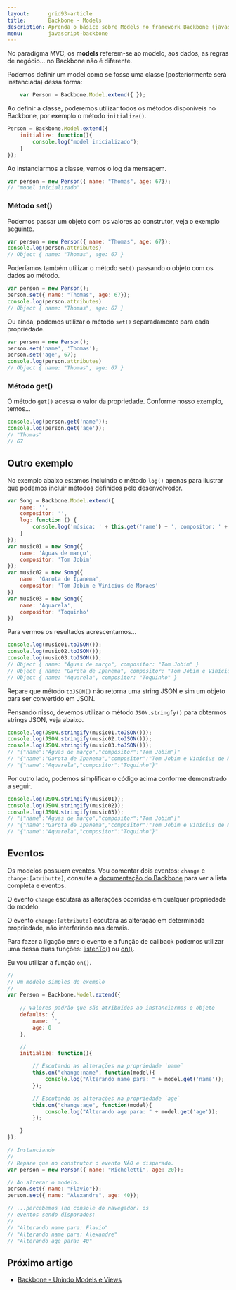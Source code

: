 ```yaml
---
layout:      grid93-article
title:       Backbone - Models
description: Aprenda o básico sobre Models no framework Backbone (javascript)
menu:        javascript-backbone
---
```


No paradigma MVC, os __models__ referem-se ao modelo, aos dados, as regras de negócio... no Backbone não é diferente.

Podemos definir um model como se fosse uma classe (posteriormente será instanciada) dessa forma:

```javascript
    var Person = Backbone.Model.extend({ });
```

Ao definir a classe, poderemos utilizar todos os métodos disponíveis no Backbone, por exemplo o método `initialize()`.

```javascript
Person = Backbone.Model.extend({
	initialize: function(){
    	console.log("model inicializado");
  	}
});
```
Ao instanciarmos a classe, vemos o log da mensagem.

```javascript
var person = new Person({ name: "Thomas", age: 67});
// "model inicializado"
```


### Método set()

Podemos passar um objeto com os valores ao construtor, veja o exemplo seguinte.

```javascript
var person = new Person({ name: "Thomas", age: 67});
console.log(person.attributes)
// Object { name: "Thomas", age: 67 }
```

Poderíamos também utilizar o método `set()` passando o objeto com os dados ao método.

```javascript
var person = new Person();
person.set({ name: "Thomas", age: 67});
console.log(person.attributes)
// Object { name: "Thomas", age: 67 }
```

Ou ainda, podemos utilizar o método `set()` separadamente para cada propriedade.

```javascript
var person = new Person();
person.set('name', 'Thomas');
person.set('age', 67);
console.log(person.attributes)
// Object { name: "Thomas", age: 67 }
```


### Método get()

O método `get()` acessa o valor da propriedade. Conforme nosso exemplo, temos...

```javascript
console.log(person.get('name'));
console.log(person.get('age'));
// "Thomas"
// 67
```




Outro exemplo
---

No exemplo abaixo estamos incluindo o método `log()` apenas para ilustrar que podemos incluir métodos definidos pelo
desenvolvedor.

```javascript
var Song = Backbone.Model.extend({
    name: '',
    compositor: '',
    log: function () {
        console.log('música: ' + this.get('name') + ', compositor: ' + this.get('compositor'))
    }
});
var music01 = new Song({
    name: 'Águas de março',
    compositor: 'Tom Jobim'
});
var music02 = new Song({
    name: 'Garota de Ipanema',
    compositor: 'Tom Jobim e Vinícius de Moraes'
})
var music03 = new Song({
    name: 'Aquarela',
    compositor: 'Toquinho'
})

```

Para vermos os resultados acrescentamos...

```javascript
console.log(music01.toJSON());
console.log(music02.toJSON());
console.log(music03.toJSON());
// Object { name: "Águas de março", compositor: "Tom Jobim" }
// Object { name: "Garota de Ipanema", compositor: "Tom Jobim e Vinícius de Moraes" }
// Object { name: "Aquarela", compositor: "Toquinho" }
```

Repare que método `toJSON()` não retorna uma string JSON e sim um objeto para ser convertido em JSON.

Pensando nisso, devemos utilizar o método `JSON.stringfy()` para obtermos strings JSON, veja abaixo.

```javascript
console.log(JSON.stringify(music01.toJSON()));
console.log(JSON.stringify(music02.toJSON()));
console.log(JSON.stringify(music03.toJSON()));
// "{"name":"Águas de março","compositor":"Tom Jobim"}"
// "{"name":"Garota de Ipanema","compositor":"Tom Jobim e Vinícius de Moraes"}"
// "{"name":"Aquarela","compositor":"Toquinho"}"
```

Por outro lado, podemos simplificar o código acima conforme demonstrado a seguir.

```javascript
console.log(JSON.stringify(music01));
console.log(JSON.stringify(music02));
console.log(JSON.stringify(music03));
// "{"name":"Águas de março","compositor":"Tom Jobim"}"
// "{"name":"Garota de Ipanema","compositor":"Tom Jobim e Vinícius de Moraes"}"
// "{"name":"Aquarela","compositor":"Toquinho"}"
```


Eventos
---

Os modelos possuem eventos. Vou comentar dois eventos: `change` e `change:[atributte]`, consulte a 
[documentação do Backbone](http://backbonejs.org/#Events-catalog "link-externo") para ver a lista completa e eventos.

O evento `change` escutará as alterações ocorridas em qualquer propriedade do modelo.

O evento `change:[attribute]` escutará as alteração em determinada propriedade, não interferindo nas demais.

Para fazer a ligação enre o evento e a função de callback podemos utilizar uma dessa duas funções:
[listenTo()](http://backbonejs.org/#Events-listenTo "link-externo") ou
[on()](http://backbonejs.org/#Events-on "link-externo").

Eu vou utilizar a função `on()`.

```javascript
//
// Um modelo simples de exemplo
//
var Person = Backbone.Model.extend({
    
    // Valores padrão que são atribuídos ao instanciarmos o objeto
    defaults: {
        name: '',
        age: 0
    },

    // 
    initialize: function(){

        // Escutando as alterações na propriedade `name`
        this.on("change:name", function(model){
            console.log("Alterando name para: " + model.get('name'));
        });

        // Escutando as alterações na propriedade `age`
        this.on("change:age", function(model){
            console.log("Alterando age para: " + model.get('age'));
        });

    }
});

// Instanciando
//
// Repare que no construtor o evento NÂO é disparado.
var person = new Person({ name: "Micheletti", age: 20});

// Ao alterar o modelo...
person.set({ name: "Flavio"});
person.set({ name: "Alexandre", age: 40});

// ...percebemos (no console do navegador) os
// eventos sendo disparados:
//
// "Alterando name para: Flavio"
// "Alterando name para: Alexandre"
// "Alterando age para: 40"

```


Próximo artigo
--

- [Backbone - Unindo Models e Views](/javascript/backbone-models-views/)